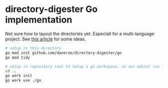 # directory-digester Go implementation

Not sure how to layout the directories yet. Especiall for a multi-language project.
See [this article](https://appliedgo.com/blog/go-project-layout/) for some ideas.

```bash
# setup in this directory
go mod init github.com/daneroo/directory-digester/go
go mod tidy

# setup in repository root to setup a go workspace, so our editor can find this module
cd ..
go work init
go work use ./go
```
